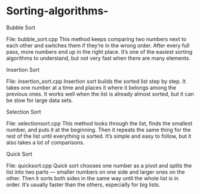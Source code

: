 # Sorting-algorithms-
Bubble Sort

File: bubble_sort.cpp
This method keeps comparing two numbers next to each other and switches them if they’re in the wrong order. After every full pass, more numbers end up in the right place. It’s one of the easiest sorting algorithms to understand, but not very fast when there are many elements.

Insertion Sort

File: insertion_sort.cpp
Insertion sort builds the sorted list step by step. It takes one number at a time and places it where it belongs among the previous ones. It works well when the list is already almost sorted, but it can be slow for large data sets.

Selection Sort

File: selectionsort.cpp
This method looks through the list, finds the smallest number, and puts it at the beginning. Then it repeats the same thing for the rest of the list until everything is sorted. It’s simple and easy to follow, but it also takes a lot of comparisons.

Quick Sort

File: quicksort.cpp
Quick sort chooses one number as a pivot and splits the list into two parts — smaller numbers on one side and larger ones on the other. Then it sorts both sides in the same way until the whole list is in order. It’s usually faster than the others, especially for big lists.
